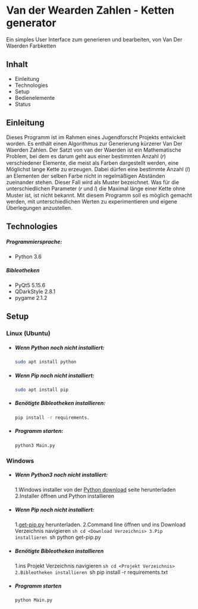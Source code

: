 # Van der Wearden Zahlen - Ketten generator
Ein simples User Interface zum generieren und bearbeiten, von Van Der Waerden Farbketten

## Inhalt
- Einleitung
- Technologies
- Setup
- Bedienelemente
- Status

## Einleitung
Dieses Programm ist im Rahmen eines Jugendforscht Projekts entwickelt worden. Es enthält einen Algorithmus zur Generierung kürzerer Van Der Waerden Zahlen. Der Satzt von van der Waerden ist ein Mathematische Problem, bei dem es darum geht aus einer bestimmten Anzahl (𝑟) verschiedener Elemente, die meist als Farben dargestellt werden, eine Möglichst lange Kette zu erzeugen. Dabei dürfen eine bestimmte Anzahl (𝑙) an Elementen der selben Farbe nicht in regelmäßigen Abständen zueinander stehen. Dieser Fall wird als Muster bezeichnet. Was für die unterschiedlichen Parameter (𝑟 und 𝑙) die Maximal länge einer Kette ohne Muster ist, ist nicht bekannt. Mit diesem Programm soll es möglich gemacht werden, mit unterschiedlichen Werten zu experimentieren und eigene Überlegungen anzustellen. 

## Technologies
##### Programmiersprache:
- Python 3.6
##### Bibleotheken
- PyQt5 5.15.6
- QDarkStyle 2.8.1
- pygame 2.1.2

## Setup
### Linux (Ubuntu)
- ##### Wenn Python noch nicht installiert: 
  ```sh
  sudo apt install python
- ##### Wenn Pip noch nicht installiert:
  ```sh
  sudo apt install pip
- ##### Benötigte Bibleotheken installieren: 
  ```sh
  pip install -r requirements.
- ##### Programm starten:
  ```sh
  python3 Main.py
### Windows
- ##### Wenn Python3 noch nicht installiert:
    1.Windows installer von der [Python download](https://www.python.org/downloads/release/python-3102/) seite herunterladen
    2.Installer öffnen und Python installieren
- ##### Wenn Pip noch nicht installiert:
    1.[get-pip.py](https://bootstrap.pypa.io/get-pip.py) herunterladen.
    2.Command line öffnen und ins Download Verzeichnis navigieren
        ```sh
        cd <Download Verzeichnis>
    3.Pip installieren
        ```sh
        python get-pip.py
- ##### Benötigte Bibleotheken installieren
    1.ins Projekt Verzeichnis navigieren
        ```sh
        cd <Projekt Verzeichnis>
    2.Bibleotheken installieren
        ```sh
        pip install -r requirements.txt
- ##### Programm starten
    ```sh
    python Main.py
